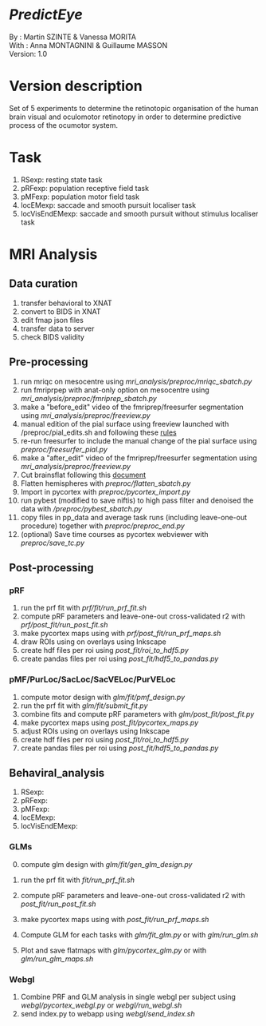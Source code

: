 # __*PredictEye*__
By :      Martin SZINTE & Vanessa MORITA <br>
With :    Anna MONTAGNINI & Guillaume MASSON<br>
Version:  1.0<br>

# Version description
Set of 5 experiments to determine the retinotopic organisation of the human
brain visual and oculomotor retinotopy in order to determine predictive process of
the ocumotor system.

# Task
1. RSexp: resting state task
2. pRFexp: population receptive field task
3. pMFexp: population motor field task
4. locEMexp: saccade and smooth pursuit localiser task
5. locVisEndEMexp: saccade and smooth pursuit without stimulus localiser task

# MRI Analysis

## Data curation
1. transfer behavioral to XNAT
2. convert to BIDS in XNAT
3. edit fmap json files
4. transfer data to server
4. check BIDS validity

## Pre-processing
1. run mriqc on mesocentre using _mri_analysis/preproc/mriqc_sbatch.py_
3. run fmriprpep with anat-only option on mesocentre using _mri_analysis/preproc/fmriprep_sbatch.py_
4. make a "before_edit" video of the fmriprep/freesurfer segmentation using _mri_analysis/preproc/freeview.py_<br>
5. manual edition of the pial surface using freeview launched with /preproc/pial_edits.sh and following these [rules](http://surfer.nmr.mgh.harvard.edu/fswiki/FsTutorial/PialEditsV6.0) 
6. re-run freesurfer to include the manual change of the pial surface using _preproc/freesurfer_pial.py_
7. make a "after_edit" video of the fmriprep/freesurfer segmentation using _mri_analysis/preproc/freeview.py_<br>
8. Cut brainsflat following this [document](https://docs.google.com/document/d/1mbx3EzTEYr4MIROWbgyklW_a7F6B4NX23bvk7VM7zeY/edit)
9. Flatten hemispheres with _preproc/flatten_sbatch.py_
10. Import in pycortex with _preproc/pycortex_import.py_
11. run pybest (modified to save niftis) to high pass filter and denoised the data with _/preproc/pybest_sbatch.py_
12. copy files in pp_data and average task runs (including leave-one-out procedure) together with _preproc/preproc_end.py_
13. (optional) Save time courses as pycortex webviewer with _preproc/save_tc.py_

## Post-processing

### pRF
  1. run the prf fit with _prf/fit/run_prf_fit.sh_
  2. compute pRF parameters and leave-one-out cross-validated r2 with _prf/post_fit/run_post_fit.sh_
  3. make pycortex maps using with _prf/post_fit/run_prf_maps.sh_
  4. draw ROIs using on overlays using Inkscape
  5. create hdf files per roi using _post_fit/roi_to_hdf5.py_
  6. create pandas files per roi using _post_fit/hdf5_to_pandas.py_

### pMF/PurLoc/SacLoc/SacVELoc/PurVELoc
  1. compute motor design with _glm/fit/pmf_design.py_ 
  2. run the prf fit with _glm/fit/submit_fit.py_
  3. combine fits and compute pRF parameters with _glm/post_fit/post_fit.py_
  4. make pycortex maps using _post_fit/pycortex_maps.py_
  5. adjust ROIs using on overlays using Inkscape
  6. create hdf files per roi using _post_fit/roi_to_hdf5.py_
  7. create pandas files per roi using _post_fit/hdf5_to_pandas.py_

## Behaviral_analysis
  1. RSexp:
  2. pRFexp:
  3. pMFexp:
  4. locEMexp:
  5. locVisEndEMexp:

### GLMs
  0. compute glm design with _glm/fit/gen_glm_design.py_
  1. run the prf fit with _fit/run_prf_fit.sh_ 
  2. compute pRF parameters and leave-one-out cross-validated r2 with _post_fit/run_post_fit.sh_
  3. make pycortex maps using with _post_fit/run_prf_maps.sh_
  
  1. Compute GLM for each tasks with _glm/fit_glm.py_ or with _glm/run_glm.sh_
  2. Plot and save flatmaps with _glm/pycortex_glm.py_ or with _glm/run_glm_maps.sh_

### Webgl
  1. Combine PRF and GLM analysis in single webgl per subject using _webgl/pycortex_webgl.py_ or _webgl/run_webgl.sh_
  2. send index.py to webapp using _webgl/send_index.sh_
  